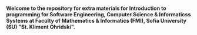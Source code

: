 #### Welcome to the repository for extra materials for Introduction to programming for Software Engineering, Computer Science & Informaticss  Systems at Faculty of Mathematics & Informatics (FMI), Sofia University (SU) "St. Kliment Ohridski".
